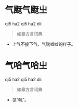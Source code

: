 # 气颬气颬㞢
qi5 ha2 qi5 ha2 dii
> 如皋方言词典
- 上气不接下气、气喘嘘嘘的样子。

# 气哈气哈㞢
qi5 ha2 qi5 ha2 dii
> 如皋方言词典
- 见“吭”。
